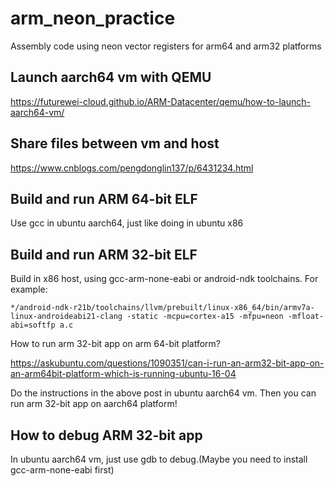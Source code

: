 # arm_neon_practice
Assembly code using neon vector registers for arm64 and arm32 platforms

## Launch aarch64 vm with QEMU

https://futurewei-cloud.github.io/ARM-Datacenter/qemu/how-to-launch-aarch64-vm/

## Share files between vm and host

https://www.cnblogs.com/pengdonglin137/p/6431234.html

## Build and run ARM 64-bit ELF

Use gcc in ubuntu aarch64, just like doing in ubuntu x86

## Build and run ARM 32-bit ELF

Build  in x86 host, using gcc-arm-none-eabi or android-ndk toolchains. For example:

```
*/android-ndk-r21b/toolchains/llvm/prebuilt/linux-x86_64/bin/armv7a-linux-androideabi21-clang -static -mcpu=cortex-a15 -mfpu=neon -mfloat-abi=softfp a.c
```

How to run arm 32-bit  app on arm 64-bit platform?

https://askubuntu.com/questions/1090351/can-i-run-an-arm32-bit-app-on-an-arm64bit-platform-which-is-running-ubuntu-16-04

Do the instructions in the above post in ubuntu aarch64 vm. Then you can run arm 32-bit app on aarch64 platform! 

## How to debug ARM 32-bit app

In ubuntu aarch64 vm, just use gdb to debug.(Maybe you need to install gcc-arm-none-eabi first)
